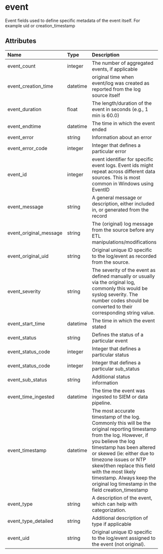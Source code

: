 # event

Event fields used to define specific metadata of the event itself. For example uid or creation_timestamp

## Attributes

| Name | Type | Description | Sample Value |
|:---|:---|:---|:---|
 | event_count | integer | The number of aggregated events, if applicable | ```10``` |
 | event_creation_time | datetime | original time when event/log was created as reported from the log source itself | ```2017-01-21 09:12:34``` |
 | event_duration | float | The length/duration of the event in seconds (e.g., 1 min is 60.0) | ```60``` |
 | event_endtime | datetime | The time in which the event ended | ```2017-04-12 12:00:00``` |
 | event_error | string | Information about an error | ```an error occurred``` |
 | event_error_code | integer | Integer that defines a particular error | ```4564``` |
 | event_id | integer | event identifier for specific event logs. Event ids might repeat across different data sources. This is most common in Windows using EventID | ```4688``` |
 | event_message | string | A general message or description, either included in, or generated from the record | ```TCP access denied``` |
 | event_original_message | string | The (original) log message from the source before any ETL manipulations/modifications | ```a long message``` |
 | event_original_uid | string | Original unique ID specific to the log/event as recorded from the source. | ```CMzY3i4YoNZ3mT5yu5``` |
 | event_severity | string | The severity of the event as defined manually or usually via the original log, commonly this would be syslog severity. The number codes should be converted to their corresponding string value. | ```high``` |
 | event_start_time | datetime | The time in which the event stated | ```2017-01-21 09:12:34``` |
 | event_status | string | Defines the status of a particular event | ```User logon with expired account``` |
 | event_status_code | integer | Integer that defines a particular status | ```3221225875``` |
 | event_status_code | integer | Integer that defines a particular sub_status | ```0``` |
 | event_sub_status | string | Additional status information | ```Account expired 300 days ago``` |
 | event_time_ingested | datetime | The time the event was ingested to SIEM or data pipeline. | ```2157-01-21 09:12:34``` |
 | event_timestamp | datetime | The most accurate timestamp of the log. Commonly this will be the original reporting timestamp from the log. However, if you believe the log timestamp has been altered or skewed (ie: either due to timezone issues or NTP skew)then replace this field with the most likely timestamp. Always keep the original log timestamp in the field creation_timestamp | ```2017-01-21 09:12:34``` |
 | event_type | string | A description of the event, which can help with categorization. | ```Login``` |
 | event_type_detailed | string | Additional description of type if applicable | ```````` |
 | event_uid | string | Original unique ID specific to the log/event assigned to the event (not original). | ```CMzY3i4YoNZ3mT5yu5``` |

